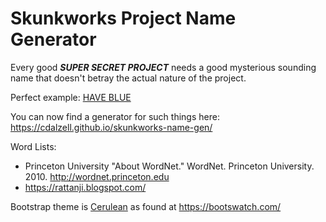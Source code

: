 # Skunkworks Project Name Generator

Every good **_SUPER SECRET PROJECT_** needs a good mysterious sounding name that doesn't betray the actual nature of the project.

Perfect example: [HAVE BLUE](https://en.wikipedia.org/wiki/Lockheed_Have_Blue)

You can now find a generator for such things here: <https://cdalzell.github.io/skunkworks-name-gen/>

Word Lists:
* Princeton University "About WordNet." WordNet. Princeton University. 2010. <http://wordnet.princeton.edu>
* <https://rattanji.blogspot.com/>

Bootstrap theme is [Cerulean](https://bootswatch.com/cerulean/) as found at <https://bootswatch.com/>
